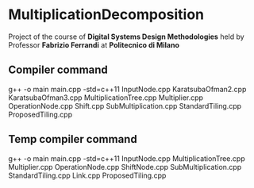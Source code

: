 # MultiplicationDecomposition

Project of the course of __Digital Systems Design Methodologies__ held by Professor __Fabrizio Ferrandi__ at __Politecnico di Milano__

## Compiler command

g++ -o main main.cpp -std=c++11 InputNode.cpp KaratsubaOfman2.cpp KaratsubaOfman3.cpp MultiplicationTree.cpp Multiplier.cpp OperationNode.cpp Shift.cpp SubMultiplication.cpp StandardTiling.cpp ProposedTiling.cpp

## Temp compiler command

g++ -o main main.cpp -std=c++11 InputNode.cpp MultiplicationTree.cpp Multiplier.cpp OperationNode.cpp ShiftNode.cpp SubMultiplication.cpp StandardTiling.cpp Link.cpp ProposedTiling.cpp
